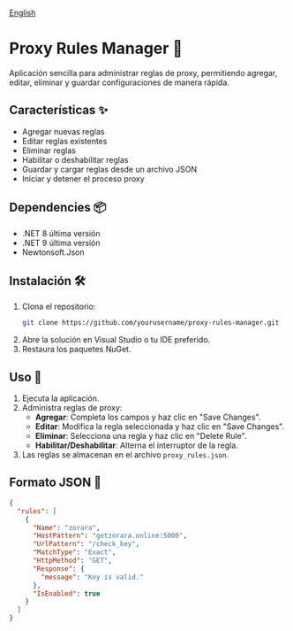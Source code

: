 [English](https://github.com/bimoso/Proxy-Rules/blob/main/README-US.md)
# Proxy Rules Manager 🚀

Aplicación sencilla para administrar reglas de proxy, permitiendo agregar, editar, eliminar y guardar configuraciones de manera rápida.

## Características ✨
- Agregar nuevas reglas
- Editar reglas existentes
- Eliminar reglas
- Habilitar o deshabilitar reglas
- Guardar y cargar reglas desde un archivo JSON
- Iniciar y detener el proceso proxy

## Dependencies 📦
- .NET 8 última versión
- .NET 9 última versión
- Newtonsoft.Json

## Instalación 🛠️
1. Clona el repositorio:
    ```bash
    git clone https://github.com/yourusername/proxy-rules-manager.git
    ```
2. Abre la solución en Visual Studio o tu IDE preferido.
3. Restaura los paquetes NuGet.

## Uso 🚀
1. Ejecuta la aplicación.
2. Administra reglas de proxy:
   - **Agregar**: Completa los campos y haz clic en "Save Changes".
   - **Editar**: Modifica la regla seleccionada y haz clic en "Save Changes".
   - **Eliminar**: Selecciona una regla y haz clic en "Delete Rule".
   - **Habilitar/Deshabilitar**: Alterna el interruptor de la regla.
3. Las reglas se almacenan en el archivo `proxy_rules.json`.

## Formato JSON 📄
```json
{
  "rules": [
    {
      "Name": "zorara",
      "HostPattern": "getzorara.online:5000",
      "UrlPattern": "/check_key",
      "MatchType": "Exact",
      "HttpMethod": "GET",
      "Response": {
        "message": "Key is valid."
      },
      "IsEnabled": true
    }
  ]
}